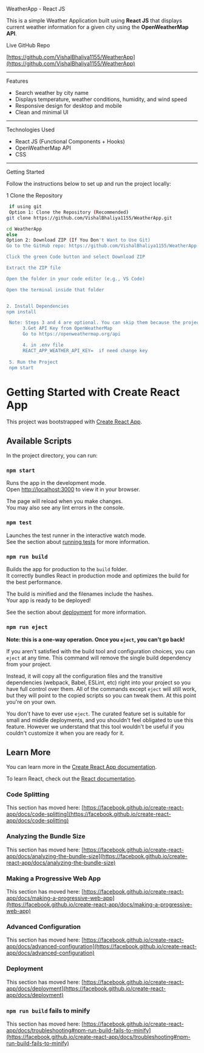 WeatherApp - React JS

This is a simple Weather Application built using **React JS** that displays current weather information for a given city using the **OpenWeatherMap API**.

Live GitHub Repo

[https://github.com/VishalBhaliya1155/WeatherApp](https://github.com/VishalBhaliya1155/WeatherApp)


---

Features

- Search weather by city name
- Displays temperature, weather conditions, humidity, and wind speed
- Responsive design for desktop and mobile
- Clean and minimal UI

---

 Technologies Used

- React JS (Functional Components + Hooks)
- OpenWeatherMap API
- CSS

---
 Getting Started

Follow the instructions below to set up and run the project locally:

1 Clone the Repository

```bash
 if using git 
 Option 1: Clone the Repository (Recommended)
git clone https://github.com/VishalBhaliya1155/WeatherApp.git

cd WeatherApp
else
Option 2: Download ZIP (If You Don't Want to Use Git)
Go to the GitHub repo: https://github.com/VishalBhaliya1155/WeatherApp

Click the green Code button and select Download ZIP

Extract the ZIP file

Open the folder in your code editor (e.g., VS Code)

Open the terminal inside that folder


2. Install Dependencies
npm install

 Note: Steps 3 and 4 are optional. You can skip them because the project already includes a working OpenWeatherMap API key for testing. However, if you want to use your own API key, follow steps 3 and 4.
      3.Get API Key from OpenWeatherMap
      Go to https://openweathermap.org/api

      4. in .env file
      REACT_APP_WEATHER_API_KEY=  if need change key 
  
 5. Run the Project
 npm start
 ```
# Getting Started with Create React App

This project was bootstrapped with [Create React App](https://github.com/facebook/create-react-app).

## Available Scripts

In the project directory, you can run:

### `npm start`

Runs the app in the development mode.\
Open [http://localhost:3000](http://localhost:3000) to view it in your browser.

The page will reload when you make changes.\
You may also see any lint errors in the console.

### `npm test`

Launches the test runner in the interactive watch mode.\
See the section about [running tests](https://facebook.github.io/create-react-app/docs/running-tests) for more information.

### `npm run build`

Builds the app for production to the `build` folder.\
It correctly bundles React in production mode and optimizes the build for the best performance.

The build is minified and the filenames include the hashes.\
Your app is ready to be deployed!

See the section about [deployment](https://facebook.github.io/create-react-app/docs/deployment) for more information.

### `npm run eject`

**Note: this is a one-way operation. Once you `eject`, you can't go back!**

If you aren't satisfied with the build tool and configuration choices, you can `eject` at any time. This command will remove the single build dependency from your project.

Instead, it will copy all the configuration files and the transitive dependencies (webpack, Babel, ESLint, etc) right into your project so you have full control over them. All of the commands except `eject` will still work, but they will point to the copied scripts so you can tweak them. At this point you're on your own.

You don't have to ever use `eject`. The curated feature set is suitable for small and middle deployments, and you shouldn't feel obligated to use this feature. However we understand that this tool wouldn't be useful if you couldn't customize it when you are ready for it.

## Learn More

You can learn more in the [Create React App documentation](https://facebook.github.io/create-react-app/docs/getting-started).

To learn React, check out the [React documentation](https://reactjs.org/).

### Code Splitting

This section has moved here: [https://facebook.github.io/create-react-app/docs/code-splitting](https://facebook.github.io/create-react-app/docs/code-splitting)

### Analyzing the Bundle Size

This section has moved here: [https://facebook.github.io/create-react-app/docs/analyzing-the-bundle-size](https://facebook.github.io/create-react-app/docs/analyzing-the-bundle-size)

### Making a Progressive Web App

This section has moved here: [https://facebook.github.io/create-react-app/docs/making-a-progressive-web-app](https://facebook.github.io/create-react-app/docs/making-a-progressive-web-app)

### Advanced Configuration

This section has moved here: [https://facebook.github.io/create-react-app/docs/advanced-configuration](https://facebook.github.io/create-react-app/docs/advanced-configuration)

### Deployment

This section has moved here: [https://facebook.github.io/create-react-app/docs/deployment](https://facebook.github.io/create-react-app/docs/deployment)

### `npm run build` fails to minify

This section has moved here: [https://facebook.github.io/create-react-app/docs/troubleshooting#npm-run-build-fails-to-minify](https://facebook.github.io/create-react-app/docs/troubleshooting#npm-run-build-fails-to-minify)
